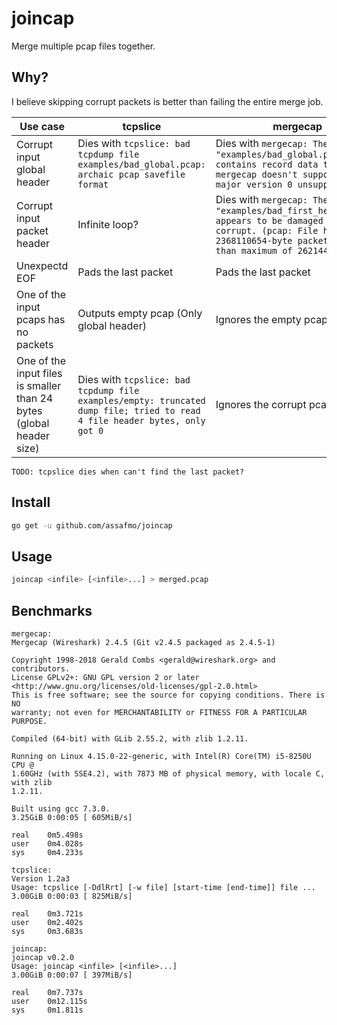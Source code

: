 # joincap

Merge multiple pcap files together.

## Why?

I believe skipping corrupt packets is better than failing the entire merge job.

| Use case                                                             | tcpslice                                                                                                                  | mergecap                                                                                                                                                                 | joincap                                                             | example                                                                                         |
| -------------------------------------------------------------------- | ------------------------------------------------------------------------------------------------------------------------- | ------------------------------------------------------------------------------------------------------------------------------------------------------------------------ | ------------------------------------------------------------------- | ----------------------------------------------------------------------------------------------- |
| Corrupt input global header                                          | Dies with `tcpslice: bad tcpdump file examples/bad_global.pcap: archaic pcap savefile format`                             | Dies with `mergecap: The file "examples/bad_global.pcap" contains record data that mergecap doesn't support. (pcap: major version 0 unsupported)`                        | Dies with `examples/bad_global.pcap panic: Unknown major version 0` | `examples/bad_global.pcap`                                                                      |
| Corrupt input packet header                                          | Infinite loop?                                                                                                            | Dies with `mergecap: The file "examples/bad_first_header.pcap" appears to be damaged or corrupt. (pcap: File has 2368110654-byte packet, bigger than maximum of 262144)` | Skips the packet and tries to find the next header                  | `examples/bad_first_header.pcap`                                                                |
| Unexpectd EOF                                                        | Pads the last packet                                                                                                      | Pads the last packet                                                                                                                                                     | Pads the last packet                                                | `examples/unexpected_eof_on_first_packet.pcap`, `examples/unexpected_eof_on_second_packet.pcap` |
| One of the input pcaps has no packets                                | Outputs empty pcap (Only global header)                                                                                   | Ignores the empty pcap                                                                                                                                                   | Ignores the empty pcap                                              | Merge `examples/ok.pcap` with `examples/no_packets.pcap`                                        |
| One of the input files is smaller than 24 bytes (global header size) | Dies with `tcpslice: bad tcpdump file examples/empty: truncated dump file; tried to read 4 file header bytes, only got 0` | Ignores the corrupt pcap                                                                                                                                                 | Ignores the corrupt pcap                                            | Merge `examples/ok.pcap` with `examples/empty` or `examples/partial_global_header.pcap`         |

`TODO: tcpslice dies when can't find the last packet?`

## Install

```bash
go get -u github.com/assafmo/joincap
```

## Usage

```bash
joincap <infile> [<infile>...] > merged.pcap
```

## Benchmarks

```
mergecap:
Mergecap (Wireshark) 2.4.5 (Git v2.4.5 packaged as 2.4.5-1)

Copyright 1998-2018 Gerald Combs <gerald@wireshark.org> and contributors.
License GPLv2+: GNU GPL version 2 or later <http://www.gnu.org/licenses/old-licenses/gpl-2.0.html>
This is free software; see the source for copying conditions. There is NO
warranty; not even for MERCHANTABILITY or FITNESS FOR A PARTICULAR PURPOSE.

Compiled (64-bit) with GLib 2.55.2, with zlib 1.2.11.

Running on Linux 4.15.0-22-generic, with Intel(R) Core(TM) i5-8250U CPU @
1.60GHz (with SSE4.2), with 7873 MB of physical memory, with locale C, with zlib
1.2.11.

Built using gcc 7.3.0.
3.25GiB 0:00:05 [ 605MiB/s]

real    0m5.498s
user    0m4.028s
sys     0m4.233s

tcpslice:
Version 1.2a3
Usage: tcpslice [-DdlRrt] [-w file] [start-time [end-time]] file ...
3.00GiB 0:00:03 [ 825MiB/s]

real    0m3.721s
user    0m2.402s
sys     0m3.683s

joincap:
joincap v0.2.0
Usage: joincap <infile> [<infile>...]
3.00GiB 0:00:07 [ 397MiB/s]

real    0m7.737s
user    0m12.115s
sys     0m1.811s
```
